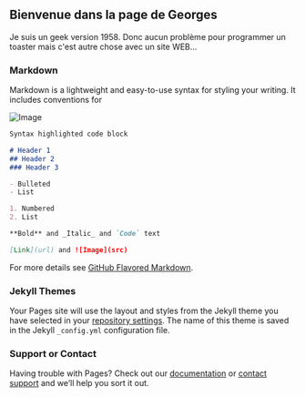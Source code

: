 ## Bienvenue dans la page de Georges

Je suis un geek version 1958. Donc aucun problème pour programmer un toaster mais c'est autre chose avec un site WEB...

### Markdown

Markdown is a lightweight and easy-to-use syntax for styling your writing. It includes conventions for

![Image](![Moi.jpg](https://user-images.githubusercontent.com/86240307/122959014-fb2ff280-d350-11eb-9d8e-671b310ddd14.jpg))



```markdown
Syntax highlighted code block

# Header 1
## Header 2
### Header 3

- Bulleted
- List

1. Numbered
2. List

**Bold** and _Italic_ and `Code` text

[Link](url) and ![Image](src)
```

For more details see [GitHub Flavored Markdown](https://guides.github.com/features/mastering-markdown/).

### Jekyll Themes

Your Pages site will use the layout and styles from the Jekyll theme you have selected in your [repository settings](https://github.com/GeoBou21/TP/settings/pages). The name of this theme is saved in the Jekyll `_config.yml` configuration file.

### Support or Contact

Having trouble with Pages? Check out our [documentation](https://docs.github.com/categories/github-pages-basics/) or [contact support](https://support.github.com/contact) and we’ll help you sort it out.

